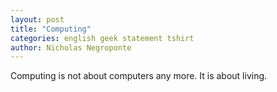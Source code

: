 ```yaml
---
layout: post
title: "Computing"
categories: english geek statement tshirt
author: Nicholas Negroponte
---
```


Computing is not about computers any more. It is about living.
